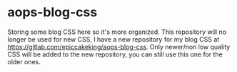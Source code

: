 # aops-blog-css
Storing some blog CSS here so it's more organized.
This repository will no longer be used for new CSS, I have a new repository for my blog CSS at <a>https://gitlab.com/epiccakeking/aops-blog-css</a>. Only newer/non low quality CSS will be added to the new repository, you can still use this one for the older ones.
